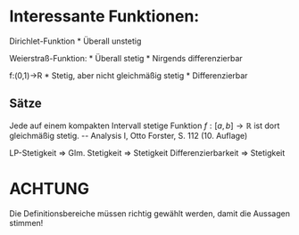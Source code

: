 Interessante Funktionen:
========================

Dirichlet-Funktion
    * Überall unstetig

Weierstraß-Funktion:
    * Überall stetig
    * Nirgends differenzierbar

f:(0,1)->R
    * Stetig, aber nicht gleichmäßig stetig
    * Differenzierbar

Sätze
-----
Jede auf einem kompakten Intervall stetige Funktion
$f: [a, b] \rightarrow \mathbb{R}$ ist dort gleichmäßig stetig.
  -- Analysis I, Otto Forster, S. 112 (10. Auflage)

LP-Stetigkeit => Glm. Stetigkeit => Stetigkeit
Differenzierbarkeit => Stetigkeit

ACHTUNG
=======
Die Definitionsbereiche müssen richtig gewählt werden, damit die Aussagen stimmen!
